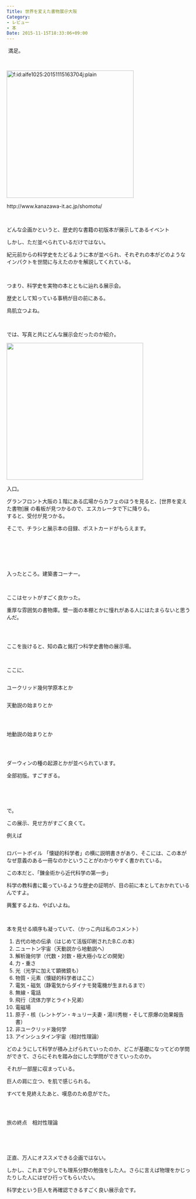```yaml
---
Title: 世界を変えた書物展＠大阪
Category:
- レビュー
- 本
Date: 2015-11-15T18:33:06+09:00
---
```


<p> 満足。</p>
<p> </p>
<p><img class="hatena-fotolife" title="f:id:alfe1025:20151115163704j:plain" src="http://cdn-ak.f.st-hatena.com/images/fotolife/a/alfe1025/20151115/20151115163704.jpg" alt="f:id:alfe1025:20151115163704j:plain" width="348" /></p>
<p>http://www.kanazawa-it.ac.jp/shomotu/</p>
<p> </p>
<p>どんな企画かというと、歴史的な書籍の初版本が展示してあるイベント</p>
<p>しかし、ただ並べられているだけではない。</p>
<p>紀元前からの科学史をたどるように本が並べられ、それぞれの本がどのようなインパクトを世間に与えたのかを解説してくれている。</p>
<p> </p>
<p>つまり、科学史を実物の本とともに辿れる展示会。</p>
<p>歴史として知っている事柄が目の前にある。</p>
<p>鳥肌立つよね。</p>
<p> </p>
<p>では、写真と共にどんな展示会だったのか紹介。</p>
<p><!-- more --></p>
<p><img class="magnifiable" src="https://cdn-ak2.f.st-hatena.com/images/fotolife/a/alfe1025/20010217/20010217143730.jpg" alt="" width="374" /></p>
<p>入口。</p>
<p>グランフロント大阪の１階にある広場からカフェのほうを見ると、[世界を変えた書物]展 の看板が見つかるので、エスカレータで下に降りる。<br />すると、受付が見つかる。</p>
<p>そこで、チラシと展示本の目録、ポストカードがもらえます。</p>
<p> </p>
<p><img class="magnifiable" src="https://lh3.googleusercontent.com/-bKpMGF50DmE/Vkgu_rjv9pI/AAAAAAAALS4/MKEqInr8l6g/s1024/C360_2015-11-15-11-40-14-612.jpg" alt="" /></p>
<p> </p>
<p><img class="magnifiable" src="https://cdn-ak2.f.st-hatena.com/images/fotolife/a/alfe1025/20010217/20010217143740.jpg" alt="" /><img class="magnifiable" src="https://cdn-ak2.f.st-hatena.com/images/fotolife/a/alfe1025/20010217/20010217143750.jpg" alt="" /></p>
<p>入ったところ。建築書コーナー。</p>
<p> </p>
<p>ここはセットがすごく良かった。</p>
<p>重厚な雰囲気の書物庫。壁一面の本棚とかに憧れがある人にはたまらないと思うんだ。</p>
<p> </p>
<p><img class="magnifiable" src="https://cdn-ak2.f.st-hatena.com/images/fotolife/a/alfe1025/20010217/20010217143800.jpg" alt="" /></p>
<p>ここを抜けると、知の森と銘打つ科学史書物の展示場。</p>
<p> </p>
<p>ここに、</p>
<p><img class="magnifiable" src="https://cdn-ak2.f.st-hatena.com/images/fotolife/a/alfe1025/20010217/20010217143810.jpg" alt="" /></p>
<p>ユークリッド幾何学原本とか</p>
<p><img class="magnifiable" src="https://cdn-ak2.f.st-hatena.com/images/fotolife/a/alfe1025/20010217/20010217143820.jpg" alt="" /></p>
<p>天動説の始まりとか</p>
<p> </p>
<p><img class="magnifiable" src="https://cdn-ak2.f.st-hatena.com/images/fotolife/a/alfe1025/20010217/20010217143830.jpg" alt="" /></p>
<p>地動説の始まりとか</p>
<p> </p>
<p><img class="magnifiable" src="https://lh3.googleusercontent.com/-GtHMbcDPXSc/VkgvSCnYHyI/AAAAAAAALTo/k7qmqhYawe4/s1024/C360_2015-11-15-12-05-12-309.jpg" alt="" /></p>
<p>ダーウィンの種の起源とかが並べられています。</p>
<p>全部初版。すごすぎる。</p>
<p> </p>
<p> </p>
<p>で。</p>
<p>この展示、見せ方がすごく良くて。</p>
<p>例えば</p>
<p><img class="magnifiable" src="https://cdn-ak2.f.st-hatena.com/images/fotolife/a/alfe1025/20010217/20010217143840.jpg" alt="" /></p>
<p>ロバートボイル 「懐疑的科学者」の横に説明書きがあり、そこには、この本がなぜ意義のある一冊なのかということがわかりやすく書かれている。</p>
<p>この本だと、「錬金術から近代科学の第一歩」</p>
<p>科学の教科書に載っているような歴史の証明が、目の前に本としておかれているんですよ。</p>
<p>興奮するよね、やばいよね。</p>
<p> </p>
<p>本を見せる順序も凝っていて、（かっこ内は私のコメント）</p>
<ol>
<li>古代の地の伝承（はじめて活版印刷されたB.C.の本）</li>
<li>ニュートン宇宙（天動説から地動説へ）</li>
<li>解析幾何学（代数・対数・極大極小などの開発）</li>
<li>力・重さ</li>
<li>光（光学に加えて顕微鏡も）</li>
<li>物質・元素（懐疑的科学者はここ）</li>
<li>電気・磁気（静電気からダイナモ発電機が生まれるまで）</li>
<li>無線・電話</li>
<li>飛行（流体力学とライト兄弟）</li>
<li>電磁場</li>
<li>原子・核（レントゲン・キュリー夫妻・湯川秀樹・そして原爆の効果報告書）</li>
<li>非ユークリッド幾何学</li>
<li>アインシュタイン宇宙（相対性理論）</li>
</ol>
<p>どのようにして科学が積み上げられていったのか、どこが基礎になってどの学問ができて、さらにそれを踏み台にした学問ができていったのか。</p>
<p>それが一部屋に収まっている。</p>
<p>巨人の肩に立つ、を肌で感じられる。</p>
<p>すべてを見終えたあと、嘆息のため息がでた。</p>
<p> </p>
<p><img class="magnifiable" src="https://cdn-ak2.f.st-hatena.com/images/fotolife/a/alfe1025/20010217/20010217143850.jpg" alt="" /></p>
<p>旅の終点　相対性理論</p>
<p> </p>
<p> </p>
<p>正直、万人にオススメできる企画ではない。</p>
<p>しかし、これまで少しでも理系分野の勉強をした人。さらに言えば物理をかじったりした人にはぜひ行ってもらいたい。</p>
<p>科学史という巨人を再確認できるすごく良い展示会です。</p>
